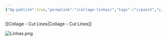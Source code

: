 ```yaml
---
{"dg-publish":true,"permalink":"/collage-linhas/","tags":["c/paint","c/line","c/colorfull","c/geometric","c/2019"],"created":"2024-02-20T21:22:19.000-05:00","updated":"2024-04-15T12:04:34.877-04:00"}
---
```



[[Collage - Cut Lines\|Collage - Cut Lines]]

![Linhas.png](/img/user/MEDIA/Linhas.png)
